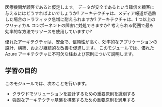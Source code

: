 医療機関が顧客であると仮定します。 データが安全であるという確信を顧客に与えるにはどうすればよいでしょうか? アーキテクチャは、メディア報道が過熱した場合のトラフィック急増に耐えられますか? アーキテクチャは、1 つ以上のクリティカル コンポーネントの障害に対処できますか? 考えられる範囲で最も効率的な方法でリソースを使用していますか?

優れたアーキテクチャは、安全で、信頼性が高く、効率的なアプリケーションの設計、構築、および継続的な改善を促進します。 このモジュールでは、優れた Azure アーキテクチャに不可欠な柱および原則について説明します。

## <a name="learning-objectives"></a>学習の目的

このモジュールでは、次のことを行います。
- クラウドでソリューションを設計するための重要原則を識別する
- 強固なアーキテクチャ基盤を構築するための重要原則を適用する
